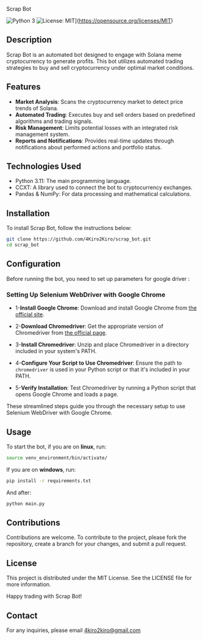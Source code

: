 <h0 align="center">Scrap Bot</h0>

![Python 3](https://img.shields.io/badge/python-3-blue.svg)
![License: MIT](https://img.shields.io/badge/License-MIT-yellow.svg?style=flat-square)](https://opensource.org/licenses/MIT)

## Description
Scrap Bot is an automated bot designed to engage with Solana meme cryptocurrency to generate profits. This bot utilizes automated trading strategies to buy and sell cryptocurrency under optimal market conditions.

## Features
- **Market Analysis**: Scans the cryptocurrency market to detect price trends of Solana.
- **Automated Trading**: Executes buy and sell orders based on predefined algorithms and trading signals.
- **Risk Management**: Limits potential losses with an integrated risk management system.
- **Reports and Notifications**: Provides real-time updates through notifications about performed actions and portfolio status.

## Technologies Used
- Python 3.11: The main programming language.
- CCXT: A library used to connect the bot to cryptocurrency exchanges.
- Pandas & NumPy: For data processing and mathematical calculations.

## Installation
To install Scrap Bot, follow the instructions below:

```bash
git clone https://github.com/4Kiro2Kiro/scrap_bot.git
cd scrap_bot
```

## Configuration

Before running the bot, you need to set up parameters for google driver :

### Setting Up Selenium WebDriver with Google Chrome

- 1-**Install Google Chrome**:
   Download and install Google Chrome from [the official site](https://www.google.com/chrome/).

- 2-**Download Chromedriver**:
   Get the appropriate version of Chromedriver from [the official page](https://sites.google.com/chromium.org/driver/).

- 3-**Install Chromedriver**:
   Unzip and place Chromedriver in a directory included in your system's PATH.

- 4-**Configure Your Script to Use Chromedriver**:
   Ensure the path to `chromedriver` is used in your Python script or that it's included in your PATH.

- 5-**Verify Installation**:
   Test Chromedriver by running a Python script that opens Google Chrome and loads a page.

These streamlined steps guide you through the necessary setup to use Selenium WebDriver with Google Chrome.

## Usage

To start the bot, if you are on **linux**, run:

```bash
source venv_environment/bin/activate/
```

If you are on **windows**, run:

```bash
pip install -r requirements.txt
```

And after:

```bash
python main.py
```

## Contributions

Contributions are welcome. To contribute to the project, please fork the repository, create a branch for your changes, and submit a pull request.

## License

This project is distributed under the MIT License. See the LICENSE file for more information.

Happy trading with Scrap Bot!

## Contact

For any inquiries, please email 4kiro2kiro@gmail.com
